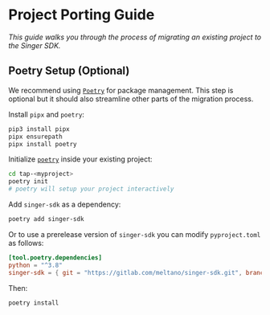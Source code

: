 # Project Porting Guide

_This guide walks you through the process of migrating an existing project to the Singer SDK._

## Poetry Setup (Optional)

We recommend using [`Poetry`](https://python-poetry.org/) for package management. This step is optional but it should also
streamline other parts of the migration process.

Install `pipx` and `poetry`:

```bash
pip3 install pipx
pipx ensurepath
pipx install poetry
```

Initialize [`poetry`](https://python-poetry.org/) inside your existing project:

```bash
cd tap-<myproject>
poetry init
# poetry will setup your project interactively
```

Add `singer-sdk` as a dependency:

```bash
poetry add singer-sdk
```

Or to use a prerelease version of `singer-sdk` you can modify `pyproject.toml` as follows:

```toml
[tool.poetry.dependencies]
python = "^3.8"
singer-sdk = { git = "https://gitlab.com/meltano/singer-sdk.git", branch = "development" }
```

Then:

```bash
poetry install
```
